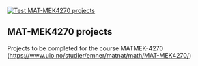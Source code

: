[![Test MAT-MEK4270 projects](https://github.com/Knallvik/course-projects_MATMEK/actions/workflows/matmek4270.yml/badge.svg)](https://github.com/MATMEK-4270/course-projects/actions/workflows/matmek4270.yml)

## MAT-MEK4270 projects

Projects to be completed for the course MATMEK-4270 (https://www.uio.no/studier/emner/matnat/math/MAT-MEK4270/)
